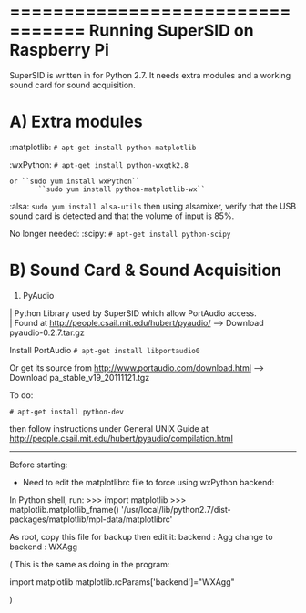 =================================
Running SuperSID on Raspberry Pi
=================================

SuperSID is written in for Python 2.7. It needs extra modules and a working sound card for sound acquisition.

A) Extra modules
================

:matplotlib: ``# apt-get install python-matplotlib``

:wxPython: ``# apt-get install python-wxgtk2.8``

	or ``sudo yum install wxPython``
           ``sudo yum install python-matplotlib-wx``



:alsa:	``sudo yum install alsa-utils``
then using alsamixer, verify that the USB sound card is detected and that the volume of input is 85%.


No longer needed:
:scipy: ``# apt-get install python-scipy``

B) Sound Card & Sound Acquisition
=================================

1) PyAudio

| Python Library used by SuperSID which allow PortAudio access.  
| Found at http://people.csail.mit.edu/hubert/pyaudio/
 --> Download pyaudio-0.2.7.tar.gz

Install PortAudio  ``# apt-get install libportaudio0``

Or get its source from http://www.portaudio.com/download.html
 --> Download pa_stable_v19_20111121.tgz

To do:

``# apt-get install python-dev``

then follow instructions under General UNIX Guide at 
http://people.csail.mit.edu/hubert/pyaudio/compilation.html


-----

Before starting:
- Need to edit the matplotlibrc file to force using wxPython backend:

In Python shell, run:
    >>> import matplotlib
    >>> matplotlib.matplotlib_fname()
    '/usr/local/lib/python2.7/dist-packages/matplotlib/mpl-data/matplotlibrc'

As root, copy this file for backup then edit it:
    backend      : Agg
change to
    backend      : WXAgg

(
This is the same as doing in the program:

import matplotlib
matplotlib.rcParams['backend']="WXAgg"

)